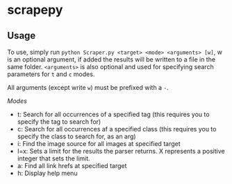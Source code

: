 # scrapepy
## Usage
To use, simply run `python Scraper.py <target> <mode> <arguments> [w]`, w is an optional argument, if added the results will be written to a file in the same folder.
 `<arguments>` is also optional and used for specifying search parameters for `t` and `c` modes.

All arguments (except write `w`) must be prefixed with a `-`.

_Modes_
  - t: Search for all occurrences of a specified tag (this requires you to specify the tag to search for)
  - c: Search for all occurrences af a specified class (this requires you to specify the class to search for, as an arg)
  - i: Find the image source for all images at specified target
  - l=x: Sets a limit for the results the parser returns. X represents a positive integer that sets the limit.
  - a: Find all link hrefs at specified target
  - h: Display help menu
